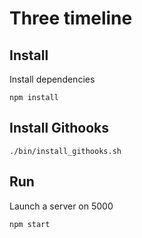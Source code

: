 Three timeline
==============

Install
-------

Install dependencies

    npm install

Install Githooks
----------------

    ./bin/install_githooks.sh

Run
---

Launch a server on 5000

    npm start
